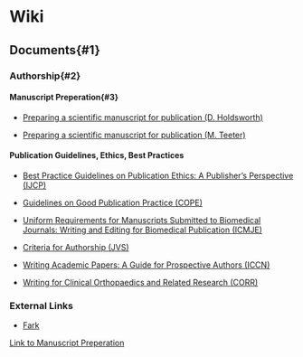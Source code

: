 # Wiki

## Documents{#1}

### Authorship{#2}

#### Manuscript Preperation{#3}

* [Preparing a scientific manuscript for publication (D. Holdsworth)](files/manuscript_preparation_holdsworth_ppslides.pdf)

* [Preparing a scientific manuscript for publication (M. Teeter)](files/manuscript_preparation_teeter_holdsworth.ppt)

#### Publication Guidelines, Ethics, Best Practices

* [Best Practice Guidelines on Publication Ethics: A Publisher’s Perspective (IJCP)]()

* [Guidelines on Good Publication Practice (COPE)]()

* [Uniform Requirements for Manuscripts Submitted to Biomedical Journals: Writing and Editing for Biomedical Publication (ICMJE)]()

* [Criteria for Authorship (JVS)]()

* [Writing Academic Papers: A Guide for Prospective Authors (ICCN)]()

* [Writing for Clinical Orthopaedics and Related Research (CORR)]()

### External Links

* [Fark](http://www.fark.com)

[Link to Manuscript Preperation](#3)
